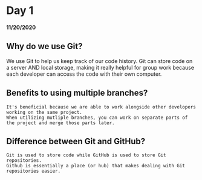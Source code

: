 # Day 1
__11/20/2020__

## Why do we use Git?
   We use Git to help us keep track of our code history. Git can store code on a server AND local storage, making it really helpful for group work because each developer can access the code with their own computer.

## Benefits to using multiple branches?
    It's beneficial because we are able to work alongside other developers working on the same project.
    When utilizing mutliple branches, you can work on separate parts of the project and merge those parts later.

## Difference between Git and GitHub? 
    Git is used to store code while GitHub is used to store Git repositories. 
    Github is essentially a place (or hub) that makes dealing with Git repositories easier.

